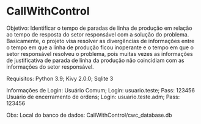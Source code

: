 # CallWithControl

Objetivo:
Identificar o tempo de paradas de linha de produção em relação ao tempo de resposta do setor responsável com a solução do problema. Basicamente, o projeto visa resolver as divergências de informações entre o tempo em que a linha de produção ficou inoperante e o tempo em que o setor responsável resolveu o problema, pois muitas vezes as informações de justificativa de parada de linha da produção não coincidiam com as informações do setor responsável. 


Requisitos:
Python 3.9; Kivy 2.0.0; Sqlite 3

Informações de Login:
Usuário Comum; Login: usuario.teste; Pass: 123456
Usuário de encerramento de ordens; Login: usuario.teste.adm; Pass: 123456

Obs: 
Local do banco de dados: CallWithControl/cwc_database.db
